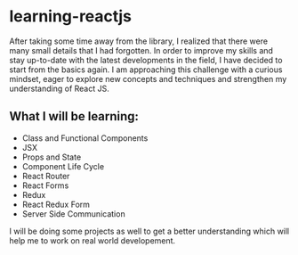 # learning-reactjs

After taking some time away from the library, I realized that there were many small details that I had forgotten. In order to improve my skills and stay up-to-date with the latest developments in the field, I have decided to start from the basics again.  I am approaching this challenge with a curious mindset, eager to explore new concepts and techniques and strengthen my understanding of React JS.

## What I will be learning:

* Class and Functional Components
* JSX
* Props and State
* Component Life Cycle
* React Router
* React Forms
* Redux
* React Redux Form
* Server Side Communication

I will be doing some projects as well to get a better understanding which will help me to work on real world developement.
